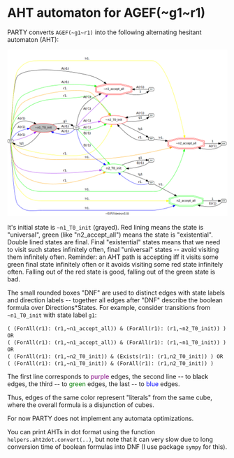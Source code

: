 # AHT automaton for AGEF(~g1~r1)

PARTY converts `AGEF(~g1~r1)` into the following alternating hesitant automaton (AHT):

  ![](AGEFng1nr1.png)

It's initial state is `~n1_T0_init` (grayed).
Red lining means the state is "universal",
green (like "n2_accept_all") means the state is "existential".
Double lined states are final.
Final "existential" states means that we need to visit
such states infinitely often,
final "universal" states -- avoid visiting them infinitely often.
Reminder:
an AHT path is accepting iff it visits some green final state infinitely often
or it avoids visiting some red state infinitely often.
Falling out of the red state is good,
falling out of the green state is bad.

The small rounded boxes "DNF" are used to distinct
edges with state labels and direction labels
-- together all edges after "DNF" describe the boolean formula
over Directions*States.
For example, consider transitions from `~n1_T0_init` with state label `g1`:

```
( (ForAll(r1): (r1,~n1_accept_all)) & (ForAll(r1): (r1,~n2_T0_init)) ) OR
( (ForAll(r1): (r1,~n1_accept_all)) & (ForAll(r1): (r1,~n1_T0_init)) ) OR
( (ForAll(r1): (r1,~n2_T0_init)) & (Exists(r1): (r1,n2_T0_init)) ) OR
( (ForAll(r1): (r1,~n1_T0_init)) & (ForAll(r1): (r1,n2_T0_init)) )
```

The first line corresponds to <font color="Purple">purple</font> edges,
the second line -- to <font color="Black">black</font> edges,
the third -- to <font color="Green">green</font> edges,
the last -- to <font color="Blue">blue</font> edges.

Thus, edges of the same color represent "literals" from the same cube,
where the overall formula is a disjunction of cubes.

For now PARTY does not implement any automata optimizations.

You can print AHTs in dot format using the function `helpers.aht2dot.convert(..)`,
but note that it can very slow due to long conversion time of boolean formulas into DNF (I use package `sympy` for this).
